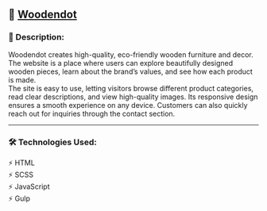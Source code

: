 🔗 [**Woodendot**](https://olenazlotarenchuk.github.io/Woodendot/)
---

### 📖 Description:

Woodendot creates high-quality, eco-friendly wooden furniture and decor. <br>
The website is a place where users can explore beautifully designed wooden pieces, learn about the brand’s values, and see how each product is made.<br>
The site is easy to use, letting visitors browse different product categories, read clear descriptions, and view high-quality images. Its responsive design ensures a smooth experience on any device. Customers can also quickly reach out for inquiries through the contact section. 

---

### 🛠️ Technologies Used:

⚡ HTML<br>
⚡ SCSS<br>
⚡ JavaScript<br>
⚡ Gulp<br>
